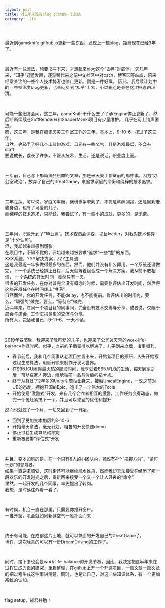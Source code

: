 ```yaml
---
layout: post
title: 对三年来没有blog post的一个总结
category: life
---
```


<br>

最近到gameknife.github.io更新一些东西，发现上一篇blog，距离现在已经3年了。

<br>

最近有一些想法，想要书写下来，才想起来blog这个“古老”对载体。
这几年来，“知乎”迅猛发展，逐渐替代来之前中文社区中对csdn，博客园等站点，原来经常关注的一些个人技术博客也停止更新。倒是一件好事。
因此，我后续计划中的一些技术类blog更新，也会同步到“知乎”上去，不过先还是会在这里把思路理清。

<br>

可能一些旧友会问，这三年，gameKnife干什么去了？gkEngine停止更新了，然后断断续续在SoftRenderer和ShaderMonki项目有少量维护。
几乎在网上销声匿迹。
<br>
嗯，这三年，是我在腾讯天美工作室工作的三年。基本上，9-10-6，撑过了这三年。
<br>
当然，也经手了好几个上线的游戏，且还有一些名气，只是游戏最后，不会有staff
<br>
要说成长，成长了许多，不管从技术，生活，还是说话，职业度上面。

<br>

三年前，自己写下那篇满腔热血的文章，那是来天美工作室前的那件事。因为“办公室政治”，放弃了自己的GreatGame，来追求家庭的平衡和纯粹的技术追求。

<br>

三年之后，可以说，家庭的平衡，我慢慢争取到了，不管是薪酬回报，还是回到老婆身边，也有了可爱的儿子。
<br>
而纯粹的技术追求，只能说，我尝试了，有一些小的成就，更多的，是无奈。

<br>

三年间，职级升到了“毕业等”。技术委员会评委，项目leader，对我对技术也算是“十分认可”。
<br>
但，我却越来越感到慌张。
<br>
在项目中，不知不觉的，开始越来越被要求“追求”一些“虚”的东西。
<br>
XXX系统，YYY解决方案，ZZZ工具流
<br>
这是我最近一年多做得最多的东西，然而，他们并没有什么卵用。一个系统还没做完，下一个系统已经排上日程，后天就等着组合成一个解决方案。我从前不敢相信，
一个系统的开发时间，竟然只有一天。
<br>
很多的开发任务，在你对其完全没有概念的时候，需要你评估出开发时间，然后将这些开发任务在时间线上“排满”。
<br>
自然而然，你的开发任务，不能delay，也不能提前。你评估出的时间内，要么，“顽强的”做完，要么，“等待它”做完。
<br>
近两年来，在同一个项目组的同事间，完全没有技术交流与分享。或者说，仅限于晨会与周会，工作汇报类型的交流与分享。
<br>
所有人，包括我自己，9-10-6，一天不留。

<br>

2019年春节后，我迎来了我可爱的儿子，也迎来了公司破天荒的work-life-balance作息时间。似乎，之前的矛盾要得以解决了。儿子到来之后，诸事顺利。

* 春节前后，我和几个同事从老项目抽调出来，开始新项目的预研，从头开始写过程生成算法，用低开销来制作开发大世界。
* 在996.ICU闹得最火热的那段时间，我享受着865.WLB的生活，每天到家之后，可以在家人旁边，继续钻研一些有价值的技术点。
* 终于从相处了2年多的Unity引擎抽出身来，接触UnrealEngine，一改之前对UE的态度，拥抱开源的Epic，造出了一个伟大的Tools
* 开始使用“激励式”开发，来自几个合作者相互的激励，工作任务变得动态，做完一个就赶紧搞下一个，并且可以来回的优化和提升

然而也就过了一个月，一切又回到了一开始。

* 回到了更加变本加厉的8-10-6
* 开始毫无章法，毫无计划，粗鲁的开发快速demo
* 停止过程生成算法的研究
* 重新被安排“评估式”开发

<br>

并且，变本加厉的是。在一个只有8人的小团队内，竟然有4个“把握方向”，“紧盯计划”的领导者。
<br>
如果一直逆来顺受，这时倒还可以继续顺水推舟，然而我却无法接受在经历了那一段欢乐的开发时光之后，重新回来接受一个又一个让人沮丧的“命令”
<br>
果然，一起开发的几个同事，率先提出了转岗。
<br>
我想，是时候往外看一看了。

<br>

有时候，机会一直在那里，只需要你推开窗户。
<br>
一推开窗，机会就如同新鲜空气一般扑面而来

<br>

终于有可能，在成都这片土地，就可以体面的开发自己的GreatGame了。
<br>
也许，这次我真的可以有一份DreamDriving的工作了。

<br>

同时，接下来也会是work-life-balance的开发节奏，因此，我决定把这半年来在过程生成方面的研究，重新整理，在github上开一个开源项目，一篇文章一篇文章的把过程生成这件事讲清楚。同时，也是让自己，对这一块知识体系，有一个更加系统的认知。

<br>

flag setup，诸君共勉！
